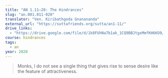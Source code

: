 ```yaml
---
title: "AN 1.11–20: The Hindrances"
slug: "an.001.011-020"
translator: "Ven. Kiribathgoda Gnanananda"
external_url: "https://suttafriends.org/sutta/an1-11/"
drive_links:
  - "https://drive.google.com/file/d/1k8FUhNa7b1ak_1CQ9BBJtgxMmfKH6KO9/view?usp=drivesdk"
course: hindrances
tags:
  - an
year: 2020
---
```


> Monks, I do not see a single thing that gives rise to sense desire like the feature of attractiveness.
